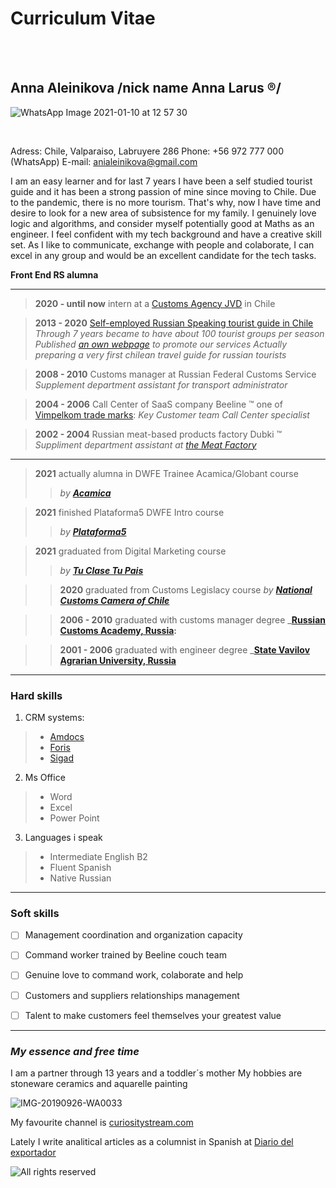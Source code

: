 Curriculum Vitae
============
<br/>

<br/>

**Anna Aleinikova** /nick name Anna Larus ®/
----------------------

![WhatsApp Image 2021-01-10 at 12 57 30](https://user-images.githubusercontent.com/77969817/106448007-f1205c80-6460-11eb-8c48-06d95d53d8ba.jpeg)

<br/>

 Adress: Chile, Valparaiso, Labruyere 286
 Phone: +56 972 777 000 (WhatsApp)
 E-mail: anialeinikova@gmail.com

I am an easy learner and for last 7 years I have been a self studied tourist guide and it has been a strong passion of mine since moving to Chile. Due to the pandemic, there is no more tourism. That's why, now I have time and desire to look for a new area of subsistence for my family. I genuinely love logic and algorithms, and consider myself potentially good at Maths as an engineer. I feel confident with my tech background and have a creative skill set. As I like to communicate, exchange with people and colaborate, I can excel in any group and would be an excellent candidate for the tech tasks.

**Front End RS alumna**
<br/>
**************************************************************
>**2020 - until now** intern at a [Customs Agency JVD](http://www.jvd.cl/) in Chile

>**2013 - 2020** [Self-employed Russian Speaking tourist guide in Chile](https://analeinikova.tourister.ru/responses)
_Through 7 years became to have about 100 tourist groups per season_
_Published [an own webpage](https://larus.travel/en) to promote our services_
_Actually preparing a very first chilean travel guide for russian tourists_

>**2008 - 2010** Customs  manager at Russian Federal Customs Service
_Supplement department assistant for transport administrator_

>**2004 - 2006** Call Center of SaaS company Beeline ™ one of [Vimpelkom trade marks][vk]:
_Key Customer team Call Center specialist_

>**2002 - 2004**  Russian meat-based products factory Dubki ™
_Suppliment department assistant at [the Meat Factory](https://dubki-rc.ru/ "Dubki webpage")_

***

>**2021** actually alumna in DWFE Trainee Acamica/Globant course
>>_by **[Acamica](https://www.acamica.com/)**_

>**2021** finished Plataforma5 DWFE Intro course
>>_by **[Plataforma5](https://plataforma5.la/)**_

>**2021** graduated from Digital Marketing course
>>_by **[Tu Clase Tu Pais](https://www.tuclase.cl/)**_

>>**2020** graduated from Customs Legislacy course
>>_by **[National Customs Camera of Chile](https://cadch.cl/)**_

>>**2006 - 2010**  graduated with customs manager degree
>>_**[Russian Customs Academy, Russia][rca]:**

>>**2001 - 2006**  graduated with engineer degree
>>_**[State Vavilov Agrarian University, Russia](http://en.sgau.ru/)**
***

### **Hard skills**

1. CRM systems:
>- [Amdocs][amd]
>- [Foris][frs]
>- [Sigad][sgd]

2. Ms Office
>* Word
>* Excel
>* Power Point

3. Languages i speak
>- Intermediate English B2
>- Fluent Spanish
>- Native Russian
---

### **Soft skills**

- [ ]  Management coordination and organization capacity
- [ ]  Command worker trained by Beeline couch team
- [ ]  Genuine love to command work, colaborate and help
- [ ]  Customers and suppliers relationships management
- [ ]  Talent to make customers feel themselves your greatest value


---

### _**My essence and free time**_

I am a partner through 13 years and a toddler´s mother
My hobbies are stoneware ceramics and aquarelle painting

![IMG-20190926-WA0033](https://user-images.githubusercontent.com/77969817/106521540-235fa780-64bd-11eb-8b32-8135aea00ca3.jpg)

My favourite channel is 
[curiositystream.com][csc]

Lately I write analitical articles as a columnist
in Spanish at [Diario del exportador](https://www.diariodelexportador.com/2021/01/mercado-de-pescado-en-rusia-las.html)

![All rights reserved](https://larus.travel/images/2020/07/larus6662.jpg "My own registered trademark Larus")

[amd]:https://www.amdocs.com/ "Amdocs webpage"
[frs]:http://sitronicsits.com/ "Foris sitronicsits webpage"
[sgd]:http://www.editrade.cl/ "Sigad Editrade webpage"
[rca]:http://rta.customs.ru/nrta/index.php?option=com_content&view=article&id=3032&Itemid=2675
[vk]:https://www.veon.com/ "Ex Vimpelkom LTD today a part of VEON®"
[csc]:https://curiositystream.com/ "Curiositystream channel"
